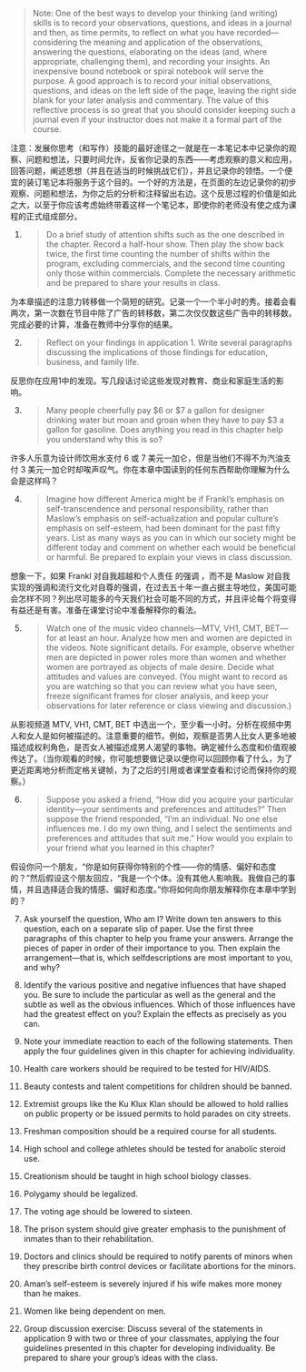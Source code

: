 > Note: One of the best ways to develop your thinking \(and writing\) skills is to record your observations, questions, and ideas in  a journal and then, as time permits, to reflect on what you have recorded—considering the meaning and application of the  observations, answering the questions, elaborating on the ideas \(and, where appropriate, challenging them\), and recording  your insights. An inexpensive bound notebook or spiral notebook will serve the purpose. A good approach is to record your  initial observations, questions, and ideas on the left side of the page, leaving the right side blank for your later analysis and  commentary. The value of this reflective process is so great that you should consider keeping such a journal even if your  instructor does not make it a formal part of the course.

注意：发展你思考（和写作）技能的最好途径之一就是在一本笔记本中记录你的观察、问题和想法，只要时间允许，反省你记录的东西——考虑观察的意义和应用，回答问题，阐述思想（并且在适当的时候挑战它们），并且记录你的领悟。一个便宜的装订笔记本将服务于这个目的。一个好的方法是，在页面的左边记录你的初步观察、问题和想法，为你之后的分析和注释留出右边。这个反思过程的价值是如此之大，以至于你应该考虑始终带着这样一个笔记本，即使你的老师没有使之成为课程的正式组成部分。

1. > Do a brief study of attention shifts such as the one described in the chapter. Record a half-hour show. Then play the show  back twice, the first time counting the number of shifts within the program, excluding commercials, and the second time  counting only those within commercials. Complete the necessary arithmetic and be prepared to share your results in class.

  为本章描述的注意力转移做一个简短的研究。记录一个一个半小时的秀。接着会看两次，第一次数在节目中除了广告的转移数，第二次仅仅数这些广告中的转移数。完成必要的计算，准备在教师中分享你的结果。

2. > Reflect on your findings in application 1. Write several paragraphs discussing the implications of those findings for education, business, and family life.

  反思你在应用1中的发现。写几段话讨论这些发现对教育、商业和家庭生活的影响。

3. > Many people cheerfully pay $6 or $7 a gallon for designer drinking water but moan and groan when they have to pay $3 a  gallon for gasoline. Does anything you read in this chapter help you understand why this is so?

  许多人乐意为设计师饮用水支付 6 或 7 美元一加仑，但是当他们不得不为汽油支付 3 美元一加仑时却唉声叹气。你在本章中国读到的任何东西帮助你理解为什么会是这样吗？

4. > Imagine how different America might be if Frankl’s emphasis on self-transcendence and personal responsibility, rather than  Maslow’s emphasis on self-actualization and popular culture’s emphasis on self-esteem, had been dominant  for the past fifty  years. List as many ways as you can in which our society might be different today and comment on whether each would be  beneficial or harmful. Be prepared to explain your views in class discussion.

  想象一下，如果 Frankl 对自我超越和个人责任 的强调 ，而不是 Maslow 对自我实现的强调和流行文化对自尊的强调，在过去五十年一直占据主导地位，美国可能会怎样不同？列出尽可能多的今天我们社会可能不同的方式，并且评论每个将变得有益还是有害。准备在课堂讨论中准备解释你的看法。

5. > Watch one of the music video channels—MTV, VH1, CMT, BET— for at least an hour. Analyze how men and women are  depicted in the videos. Note significant details. For example, observe whether men are depicted in power roles more than  women and whether women are portrayed as objects of male desire. Decide what attitudes and values are conveyed. \(You  might want to record as you are watching so that you can review what you have seen, freeze significant frames for closer  analysis, and keep your observations for later reference or class viewing and discussion.\)

  从影视频道 MTV, VH1, CMT, BET 中选出一个，至少看一小时。分析在视频中男人和女人是如何被描述的。注意重要的细节。例如，观察是否男人比女人更多地被描述成权利角色，是否女人被描述成男人渴望的事物。确定被什么态度和价值观被传达了。（当你观看的时候，你可能想要做记录以便你可以回顾你看了什么，为了更近距离地分析而定格关键帧，为了之后的引用或者课堂查看和讨论而保持你的观察。）

6. > Suppose you asked a friend, “How did you acquire your particular identity—your sentiments and preferences and attitudes?”  Then suppose the friend responded, “I’m an individual. No one else influences me. I do my own thing, and I select the  sentiments and preferences and attitudes that suit me.” How would you explain to your friend what you learned in this chapter?

  假设你问一个朋友，“你是如何获得你特别的个性——你的情感、偏好和态度的？”然后假设这个朋友回应，“我是一个个体。没有其他人影响我。我做自己的事情，并且选择适合我的情感、偏好和态度。”你将如何向你朋友解释你在本章中学到的？

7. Ask yourself the question, Who am I? Write down ten answers to this question, each on a separate slip of paper. Use the  first three paragraphs of this chapter to help you frame your answers. Arrange the pieces of paper in order of their importance  to you. Then explain the arrangement—that is, which selfdescriptions are most important to you, and why?

8. Identify the various positive and negative influences that have shaped you. Be sure to include the particular as well as the  general and the subtle as well as the obvious influences. Which of those influences have had the greatest effect  on you? Explain the effects as precisely as you can.

9. Note your immediate reaction to each of the following statements. Then apply the four guidelines given in this chapter for  achieving individuality.

  1. Health care workers should be required to be tested for HIV\/AIDS.

  2. Beauty contests and talent competitions for children should be banned.

  3. Extremist groups like the Ku Klux Klan should be allowed to hold rallies on public property or be issued permits to hold  parades on city streets.

  4. Freshman composition should be a required course for all students.

  5. High school and college athletes should be tested for anabolic steroid use.

  6. Creationism should be taught in high school biology classes.

  7. Polygamy should be legalized.

  8. The voting age should be lowered to sixteen.

  9. The prison system should give greater emphasis to the punishment of inmates than to their rehabilitation.

  10. Doctors and clinics should be required to notify parents of minors when they prescribe birth control devices or facilitate  abortions for the minors.

  11. Aman’s self-esteem is severely injured if his wife makes more money than he makes.

  12. Women like being dependent on men.



1. Group discussion exercise: Discuss several of the statements in application 9 with two or three of your classmates,  applying the four guidelines presented in this chapter for developing individuality. Be prepared to share your group’s ideas with the class.

